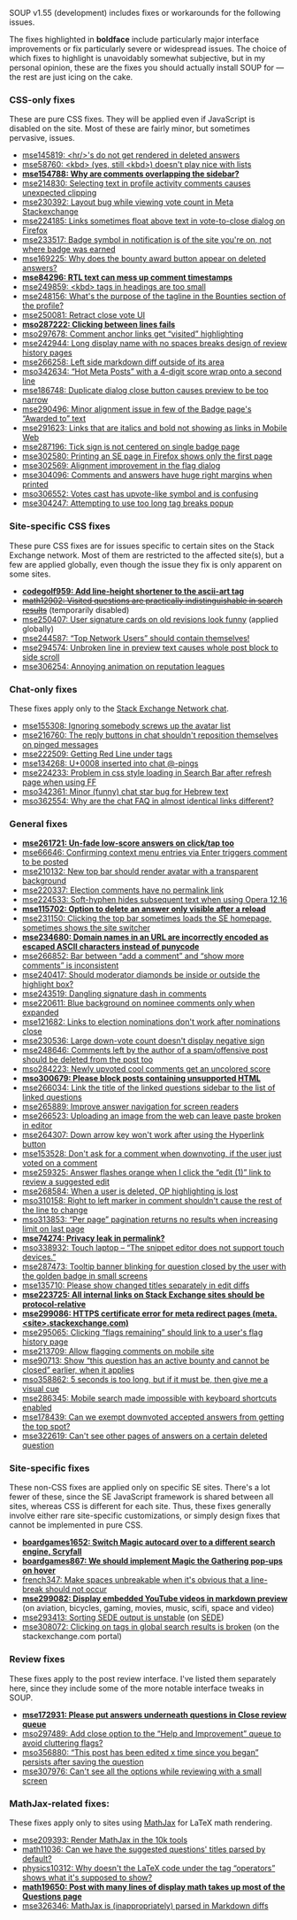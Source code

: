 
SOUP v1.55
&#x20;
(development) includes fixes or workarounds for the following issues.

The fixes highlighted in **boldface** include particularly major interface improvements or fix particularly severe or widespread issues.  The choice of which fixes to highlight is unavoidably somewhat subjective, but in my personal opinion, these are the fixes you should actually install SOUP for &mdash; the rest are just icing on the cake.

### CSS-only fixes

These are pure CSS fixes.  They will be applied even if JavaScript is disabled on the site.  Most of these are fairly minor, but sometimes pervasive, issues.

* [mse145819: &lt;hr/&gt;'s do not get rendered in deleted answers](https://meta.stackexchange.com/q/145819)
* [mse58760: &lt;kbd&gt; (yes, still &lt;kbd&gt;) doesn't play nice with lists](https://meta.stackexchange.com/q/58760)
* **[mse154788: Why are comments overlapping the sidebar?](https://meta.stackexchange.com/q/154788)**
* [mse214830: Selecting text in profile activity comments causes unexpected clipping](https://meta.stackexchange.com/q/214830)
* [mse230392: Layout bug while viewing vote count in Meta Stackexchange](https://meta.stackexchange.com/q/230392)
* [mse224185: Links sometimes float above text in vote-to-close dialog on Firefox](https://meta.stackexchange.com/q/224185)
* [mse233517: Badge symbol in notification is of the site you're on, not where badge was earned](https://meta.stackexchange.com/q/233517)
* [mse169225: Why does the bounty award button appear on deleted answers?](https://meta.stackexchange.com/q/169225)
* **[mse84296: RTL text can mess up comment timestamps](https://meta.stackexchange.com/q/84296)**
* [mse249859: &lt;kbd&gt; tags in headings are too small](https://meta.stackexchange.com/q/249859)
* [mse248156: What's the purpose of the tagline in the Bounties section of the profile?](https://meta.stackexchange.com/q/248156)
* [mse250081: Retract close vote UI](https://meta.stackexchange.com/q/250081)
* **[mso287222: Clicking between lines fails](https://meta.stackoverflow.com/q/287222)**
* [mso297678: Comment anchor links get “visited” highlighting](https://meta.stackoverflow.com/q/297678)
* [mse242944: Long display name with no spaces breaks design of review history pages](https://meta.stackexchange.com/q/242944)
* [mse266258: Left side markdown diff outside of its area](https://meta.stackexchange.com/q/266258)
* [mso342634: “Hot Meta Posts” with a 4-digit score wrap onto a second line](https://meta.stackoverflow.com/q/342634)
* [mse186748: Duplicate dialog close button causes preview to be too narrow](https://meta.stackexchange.com/q/186748)
* [mse290496: Minor alignment issue in few of the Badge page's “Awarded to” text](https://meta.stackexchange.com/q/290496)
* [mse291623: Links that are italics and bold not showing as links in Mobile Web](https://meta.stackexchange.com/q/291623)
* [mse287196: Tick sign is not centered on single badge page](https://meta.stackexchange.com/q/287196)
* [mse302580: Printing an SE page in Firefox shows only the first page](https://meta.stackexchange.com/q/302580)
* [mse302569: Alignment improvement in the flag dialog](https://meta.stackexchange.com/q/302569)
* [mse304096: Comments and answers have huge right margins when printed](https://meta.stackexchange.com/q/304096)
* [mso306552: Votes cast has upvote-like symbol and is confusing](https://meta.stackoverflow.com/q/306552)
* [mse304247: Attempting to use too long tag breaks popup](https://meta.stackexchange.com/q/304247)

### Site-specific CSS fixes

These pure CSS fixes are for issues specific to certain sites on the Stack Exchange network.  Most of them are restricted to the affected site(s), but a few are applied globally, even though the issue they fix is only apparent on some sites.

* **[codegolf959: Add line-height shortener to the ascii-art tag](https://codegolf.meta.stackexchange.com/q/959)**
* <s>[math12902: Visited questions are practically indistinguishable in search results](https://math.meta.stackexchange.com/q/12902)</s> (temporarily disabled)
* [mse250407: User signature cards on old revisions look funny](https://meta.stackexchange.com/q/250407) (applied globally)
* [mse244587: “Top Network Users” should contain themselves!](https://meta.stackexchange.com/q/244587)
* [mse294574: Unbroken line in preview text causes whole post block to side scroll](https://meta.stackexchange.com/q/294574)
* [mse306254: Annoying animation on reputation leagues](https://meta.stackexchange.com/q/306254)

### Chat-only fixes

These fixes apply only to the [Stack Exchange Network chat](https://chat.stackexchange.com "Stack Exchange Network chat").

* [mse155308: Ignoring somebody screws up the avatar list](https://meta.stackexchange.com/q/155308)
* [mse216760: The reply buttons in chat shouldn't reposition themselves on pinged messages](https://meta.stackexchange.com/q/216760)
* [mse222509: Getting Red Line under tags](https://meta.stackexchange.com/q/222509)
* [mse134268: U+0008 inserted into chat @-pings](https://meta.stackexchange.com/q/134268)
* [mse224233: Problem in css style loading in Search Bar after refresh page when using FF](https://meta.stackexchange.com/q/224233)
* [mso342361: Minor (funny) chat star bug for Hebrew text](https://meta.stackoverflow.com/q/342361)
* [mso362554: Why are the chat FAQ in almost identical links different?](https://meta.stackoverflow.com/q/362554)

### General fixes

* **[mse261721: Un-fade low-score answers on click/tap too](https://meta.stackexchange.com/q/261721)**
* [mse66646: Confirming context menu entries via Enter triggers comment to be posted](https://meta.stackexchange.com/q/66646)
* [mse210132: New top bar should render avatar with a transparent background](https://meta.stackexchange.com/q/210132)
* [mse220337: Election comments have no permalink link](https://meta.stackexchange.com/q/220337)
* [mse224533: Soft-hyphen hides subsequent text when using Opera 12.16](https://meta.stackexchange.com/q/224533)
* **[mse115702: Option to delete an answer only visible after a reload](https://meta.stackexchange.com/q/115702)**
* [mse231150: Clicking the top bar sometimes loads the SE homepage, sometimes shows the site switcher](https://meta.stackexchange.com/q/231150)
* **[mse234680: Domain names in an URL are incorrectly encoded as escaped ASCII characters instead of punycode](https://meta.stackexchange.com/q/234680)**
* [mse266852: Bar between “add a comment” and “show more comments” is inconsistent](https://meta.stackoverflow.com/q/266852)
* [mse240417: Should moderator diamonds be inside or outside the highlight box?](https://meta.stackoverflow.com/q/240417)
* [mse243519: Dangling signature dash in comments](https://meta.stackoverflow.com/q/243519)
* [mse220611: Blue background on nominee comments only when expanded](https://meta.stackexchange.com/q/220611)
* [mse121682: Links to election nominations don't work after nominations close](https://meta.stackexchange.com/q/121682)
* [mse230536: Large down-vote count doesn't display negative sign](https://meta.stackexchange.com/q/230536)
* [mse248646: Comments left by the author of a spam/offensive post should be deleted from the post too](https://meta.stackexchange.com/q/248646)
* [mso284223: Newly upvoted cool comments get an uncolored score](https://meta.stackoverflow.com/q/284223)
* **[mso300679: Please block posts containing unsupported HTML](https://meta.stackoverflow.com/q/300679)**
* [mse266034: Link the title of the linked questions sidebar to the list of linked questions](https://meta.stackexchange.com/q/266034)
* [mse265889: Improve answer navigation for screen readers](https://meta.stackexchange.com/q/265889)
* [mse266523: Uploading an image from the web can leave paste broken in editor](https://meta.stackexchange.com/q/266523)
* [mse264307: Down arrow key won't work after using the Hyperlink button](https://meta.stackexchange.com/q/264307)
* [mse153528: Don't ask for a comment when downvoting, if the user just voted on a comment](https://meta.stackexchange.com/q/153528)
* [mse259325: Answer flashes orange when I click the “edit (1)” link to review a suggested edit](https://meta.stackexchange.com/q/259325)
* [mse268584: When a user is deleted, OP highlighting is lost](https://meta.stackexchange.com/q/268584)
* [mso310158: Right to left marker in comment shouldn't cause the rest of the line to change](https://meta.stackoverflow.com/q/310158)
* [mso313853: “Per page” pagination returns no results when increasing limit on last page](https://meta.stackoverflow.com/q/313853)
* **[mse74274: Privacy leak in permalink?](https://meta.stackexchange.com/q/74274)**
* [mso338932: Touch laptop – “The snippet editor does not support touch devices.”](https://meta.stackoverflow.com/q/338932)
* [mse287473: Tooltip banner blinking for question closed by the user with the golden badge in small screens](https://meta.stackexchange.com/q/287473)
* [mse135710: Please show changed titles separately in edit diffs](https://meta.stackexchange.com/q/135710)
* **[mse223725: All internal links on Stack Exchange sites should be protocol-relative](https://meta.stackexchange.com/q/223725)**
* **[mse299086: HTTPS certificate error for meta redirect pages (meta.&lt;site&gt;.stackexchange.com)](https://meta.stackexchange.com/q/299086)**
* [mse295065: Clicking “flags remaining” should link to a user's flag history page](https://meta.stackexchange.com/q/295065)
* [mse213709: Allow flagging comments on mobile site](https://meta.stackexchange.com/q/213709)
* [mse90713: Show “this question has an active bounty and cannot be closed” earlier, when it applies](https://meta.stackexchange.com/q/90713)
* [mso358862: 5 seconds is too long, but if it must be, then give me a visual cue](https://meta.stackoverflow.com/q/358862)
* [mse286345: Mobile search made impossible with keyboard shortcuts enabled](https://meta.stackexchange.com/q/286345)
* [mse178439: Can we exempt downvoted accepted answers from getting the top spot?](https://meta.stackexchange.com/q/178439)
* [mse322619: Can't see other pages of answers on a certain deleted question](https://meta.stackexchange.com/q/322619)

### Site-specific fixes

These non-CSS fixes are applied only on specific SE sites.  There's a lot fewer of these, since the SE JavaScript framework is shared between all sites, whereas CSS is different for each site.  Thus, these fixes generally involve either rare site-specific customizations, or simply design fixes that cannot be implemented in pure CSS.

* **[boardgames1652: Switch Magic autocard over to a different search engine, Scryfall](https://boardgames.meta.stackexchange.com/q/1652)**
* **[boardgames867: We should implement Magic the Gathering pop-ups on hover](https://boardgames.meta.stackexchange.com/q/867)**
* [french347: Make spaces unbreakable when it's obvious that a line-break should not occur](https://french.meta.stackexchange.com/q/347)
* **[mse299082: Display embedded YouTube videos in markdown preview](https://meta.stackexchange.com/q/299082)** (on aviation, bicycles, gaming, movies, music, scifi, space and video)
* [mse293413: Sorting SEDE output is unstable](https://meta.stackexchange.com/q/307605) (on [SEDE](https://data.stackechage.com))
* [mse308072: Clicking on tags in global search results is broken](https://meta.stackexchange.com/q/308072) (on the stackexchange.com portal)

### Review fixes

These fixes apply to the post review interface.  I've listed them separately here, since they include some of the more notable interface tweaks in SOUP.

* **[mse172931: Please put answers underneath questions in Close review queue](https://meta.stackexchange.com/q/172931)**
* [mso297489: Add close option to the “Help and Improvement” queue to avoid cluttering flags?](https://meta.stackoverflow.com/q/297489)
* [mso356880: “This post has been edited x time since you began” persists after saving the question](https://meta.stackoverflow.com/q/356880)
* [mse307976: Can't see all the options while reviewing with a small screen](https://meta.stackexchange.com/q/307976)

### MathJax-related fixes:

These fixes apply only to sites using [MathJax](https://www.mathjax.org) for LaTeX math rendering.

* [mse209393: Render MathJax in the 10k tools](https://meta.stackexchange.com/q/209393)
* [math11036: Can we have the suggested questions' titles parsed by default?](https://math.meta.stackexchange.com/q/11036)
* [physics10312: Why doesn't the LaTeX code under the tag “operators” shows what it's supposed to show?](https://physics.meta.stackexchange.com/q/10312)
* **[math19650: Post with many lines of display math takes up most of the Questions page](https://math.meta.stackexchange.com/q/19650)**
* [mse326346: MathJax is (inappropriately) parsed in Markdown diffs](https://meta.stackexchange.com/q/326346)
